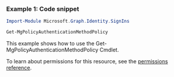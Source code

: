 ### Example 1: Code snippet

```powershellImport-Module Microsoft.Graph.Identity.SignIns

Get-MgPolicyAuthenticationMethodPolicy
```
This example shows how to use the Get-MgPolicyAuthenticationMethodPolicy Cmdlet.
To learn about permissions for this resource, see the [permissions reference](/graph/permissions-reference).

